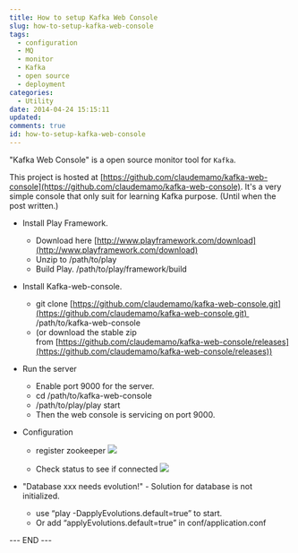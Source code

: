 ```yaml
---
title: How to setup Kafka Web Console
slug: how-to-setup-kafka-web-console
tags:
  - configuration
  - MQ
  - monitor
  - Kafka
  - open source
  - deployment
categories:
  - Utility
date: 2014-04-24 15:15:11
updated: 
comments: true
id: how-to-setup-kafka-web-console
---
```


"Kafka Web Console" is a open source monitor tool for `Kafka`. 

<!--more-->

This project is hosted at [https://github.com/claudemamo/kafka-web-console](https://github.com/claudemamo/kafka-web-console). It's a very simple console that only suit for learning Kafka purpose. (Until when the post written.)


*   Install Play Framework.

    *   Download here [http://www.playframework.com/download](http://www.playframework.com/download)
    *   Unzip to /path/to/play
    *   Build Play. /path/to/play/framework/build

*   Install Kafka-web-console.

    *   git clone [https://github.com/claudemamo/kafka-web-console.git](https://github.com/claudemamo/kafka-web-console.git)  /path/to/kafka-web-console
    *   (or download the stable zip from [https://github.com/claudemamo/kafka-web-console/releases](https://github.com/claudemamo/kafka-web-console/releases))

*   Run the server

    *   Enable port 9000 for the server.
    *   cd /path/to/kafka-web-console
    *   /path/to/play/play start
    *   Then the web console is servicing on port 9000.

*   Configuration

    *   register zookeeper
    ![](img1.png)

    *   Check status to see if connected
    ![](img2.png)


*   "Database xxx needs evolution!" - Solution for database is not initialized.
    *  use “play -DapplyEvolutions.default=true” to start. 
    *  Or add “applyEvolutions.default=true” in conf/application.conf 

--- END ---

